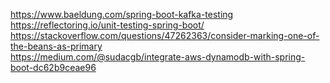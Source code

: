 https://www.baeldung.com/spring-boot-kafka-testing  
https://reflectoring.io/unit-testing-spring-boot/  
https://stackoverflow.com/questions/47262363/consider-marking-one-of-the-beans-as-primary  
https://medium.com/@sudacgb/integrate-aws-dynamodb-with-spring-boot-dc62b9ceae96